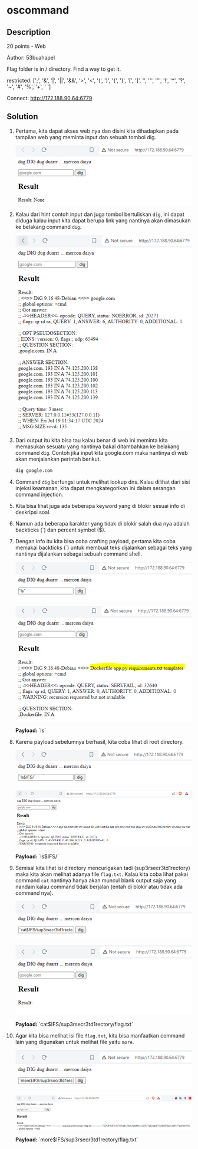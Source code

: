 # oscommand
## Description
20 points - Web

Author: 53buahapel

Flag folder is in / directory. Find a way to get it.

restricted: [';', '&', '|', '||', '&&', '>', '<', '(', ')', '{', '}', '[', ']', '\', ''', '"', '!', '*', '?', '~', '#', '%', '+', ' ']

Connect: <a href="http://172.188.90.64:6779">http://172.188.90.64:6779</a>

## Solution

1. Pertama, kita dapat akses web nya dan disini kita dihadapkan pada tampilan web yang meminta input dan sebuah tombol dig.

   ![](Image/Step-1.PNG)

3. Kalau dari hint contoh input dan juga tombol bertuliskan `dig`, ini dapat diduga kalau input kita dapat berupa link yang nantinya akan dimasukan ke belakang command `dig`.

   ![](Image/Step-2.PNG)

5. Dari output itu kita bisa tau kalau benar di web ini meminta kita memasukan sesuatu yang nantinya bakal ditambahkan ke belakang command `dig`. Contoh jika input kita google.com maka nantinya di web akan menjalankan perintah berikut. 

    ```bash
    dig google.com
    ```

6. Command `dig` berfungsi untuk melihat lookup dns. Kalau dilihat dari sisi injeksi keamanan, kita dapat mengkategorikan ini dalam serangan command injection.

7. Kita bisa lihat juga ada beberapa keyword yang di blokir sesuai info di deskripsi soal.

8. Namun ada beberapa karakter yang tidak di blokir salah dua nya adalah backticks (`) dan percent symbol ($).

9. Dengan info itu kita bisa coba crafting payload, pertama kita coba memakai backticks (`) untuk membuat teks dijalankan sebagai teks yang nantinya dijalankan sebagai sebuah command shell.

    ![](Image/Payload-1.PNG)

    ![](Image/Step-3.PNG)

   <strong>Payload: </strong> \`ls\`

11. Karena payload sebelumnya berhasil, kita coba lihat di root directory.

    ![](Image/Payload-2.PNG)

    ![](Image/Step-4.PNG)

    <strong>Payload: </strong> \`ls$IFS/\`

12. Semisal kita lihat isi directory mencurigakan tadi (sup3rsecr3td1rectory) maka kita akan melihat adanya file `flag.txt`. Kalau kita coba lihat pakai command `cat` nantinya hanya akan muncul blank output saja yang nandain kalau command tidak berjalan (entah di blokir atau tidak ada command nya).

    ![](Image/Payload-3.PNG)

    ![](Image/Step-5.PNG)

    <strong>Payload: </strong> \`cat$IFS/sup3rsecr3td1rectory/flag.txt\`

14. Agar kita bisa melihat isi file `flag.txt`, kita bisa manfaatkan command lain yang digunakan untuk melihat file yaitu `more`.

    ![](Image/Payload-4.PNG)

    ![](Image/Step-6.PNG)

    <strong>Payload: </strong> \`more$IFS/sup3rsecr3td1rectory/flag.txt\`
